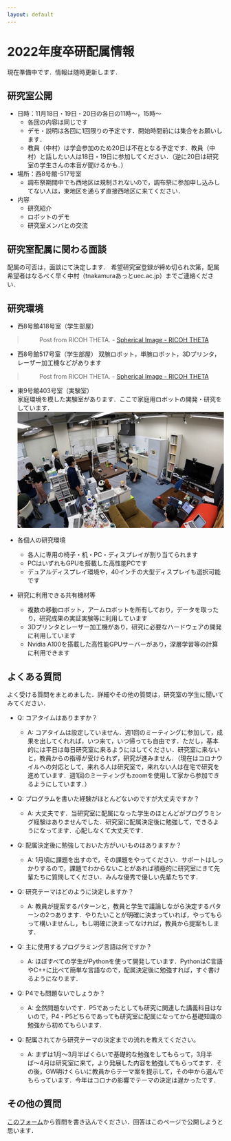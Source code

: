 ```yaml
---
layout: default
---
```



# 2022年度卒研配属情報

現在準備中です．情報は随時更新します．

## 研究室公開
- 日時：11月18日・19日・20日の各日の11時〜，15時〜
  - 各回の内容は同じです
  - デモ・説明は各回に1回限りの予定です．開始時間前には集合をお願いします．
  - 教員（中村）は学会参加のため20日は不在となる予定です．教員（中村）と話したい人は18日・19日に参加してください．（逆に20日は研究室の学生さんの本音が聞けるかも．）
- 場所：西8号館-517号室
  - 調布祭期間中でも西地区は規制されないので，調布祭に参加申し込みしてない人は，東地区を通らず直接西地区に来てください．
- 内容
  - 研究紹介
  - ロボットのデモ
  - 研究室メンバとの交流

## 研究室配属に関わる面談
配属の可否は，面談にて決定します．
希望研究室登録が締め切られ次第，配属希望者はなるべく早く中村（tnakamuraあっとuec.ac.jp）までご連絡ください．


## 研究環境
- 西8号館418号室（学生部屋）
<div align="center">
<blockquote data-width="500" data-height="375" class="ricoh-theta-spherical-image" >Post from RICOH THETA. - <a href="https://theta360.com/s/2rMDTntqBEiVDHaGAxH4u3dlQ" target="_blank">Spherical Image - RICOH THETA</a></blockquote>
<script async src="https://theta360.com/widgets.js" charset="utf-8"></script>  
</div>

- 西8号館517号室（学生部屋）
双腕ロボット，単腕ロボット，3Dプリンタ，レーザー加工機などがあります
<div align="center">
<blockquote data-width="500" data-height="375" class="ricoh-theta-spherical-image" >Post from RICOH THETA. - <a href="https://theta360.com/s/s94HW9yhQlIxvU3Wxh3E5calk" target="_blank">Spherical Image - RICOH THETA</a></blockquote>
<script async src="https://theta360.com/widgets.js" charset="utf-8"></script>  
</div>

- 東9号館403号室（実験室）  
  家庭環境を模した実験室があります．ここで家庭用ロボットの開発・研究をしています．
  <img src="imgs/e9-403.jpg" alt="e9-403" width="500" />

- 各個人の研究環境
  - 各人に専用の椅子・机・PC・ディスプレイが割り当てられます
  - PCはいずれもGPUを搭載した高性能PCです
  - デュアルディスプレイ環境や，40インチの大型ディスプレイも選択可能です

- 研究に利用できる共有機材等
  - 複数の移動ロボット，アームロボットを所有しており，データを取ったり，研究成果の実証実験等に利用しています
  - 3Dプリンタとレーザー加工機があり，研究に必要なハードウェアの開発に利用しています
  - Nvidia A100を搭載した高性能GPUサーバーがあり，深層学習等の計算に利用できます

## よくある質問
よく受ける質問をまとめました．詳細やその他の質問は，研究室の学生に聞いてみてください．

- Q: コアタイムはありますか？
  - A: コアタイムは設定していません．週1回のミーティングに参加して，成果を出してくれれば，いつ来て，いつ帰っても自由です．ただし，基本的には平日は毎日研究室に来るようにはしてください．研究室に来ないと，教員からの指導が受けられず，研究が進みません．（現在はコロナウイルへの対応として，来れる人は研究室で，来れない人は在宅で研究を進めています．週1回のミーティングもzoomを使用して家から参加できるようにしています．） 

- Q: プログラムを書いた経験がほとんどないのですが大丈夫ですか？
  - A: 大丈夫です．当研究室に配属になった学生のほとんどがプログラミング経験はありませんでした．研究室に配属決定後に勉強して，できるようになってます．心配しなくて大丈夫です． 

- Q: 配属決定後に勉強しておいた方がいいものはありますか？
  - A: 1月頃に課題を出すので，その課題をやってください．サポートはしっかりするので，課題でわからないことがあれば積極的に研究室にきて先輩たちに質問してください．みんな優秀で優しい先輩たちです．  

- Q: 研究テーマはどのように決定しますか？
  - A: 教員が提案するパターンと，教員と学生で議論しながら決定するパターンの2つあります．やりたいことが明確に決まっていれば，やってもらって構いませんし，もし明確に決まってなければ，教員から提案もします．

- Q: 主に使用するプログラミング言語は何ですか？
  - A: ほぼすべての学生がPythonを使って開発しています．PythonはC言語やC++に比べて簡単な言語なので，配属決定後に勉強すれば，すぐ書けるようになります． 

- Q: P4でも問題ないでしょうか？
  - A: 全然問題ないです．P5であったとしても研究に関連した講義科目はないので，P4・P5どちらであっても研究室に配属になってから基礎知識の勉強から初めてもらいます． 

- Q: 配属されてから研究テーマの決定までの流れを教えてください。
  - A: まずは1月〜3月半ばくらいで基礎的な勉強をしてもらって，3月半ば〜4月は研究室に来て，より発展した内容を勉強してもらってます．その後，GW明けくらいに教員からテーマ案を提示して，その中から選んでもらっています．今年はコロナの影響でテーマの決定は遅かったです．

## その他の質問
[このフォーム](https://docs.google.com/forms/d/e/1FAIpQLSfBF4w8d9ai1aQHhxtl4VVyBXuTPOTVfHFOptZMMHPuV6Ecyw/viewform?usp=sf_link
)から質問を書き込んでください．回答はこのページで公開しようと思います．  
